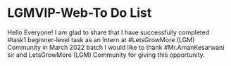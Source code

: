 # LGMVIP-Web-To Do List
Hello Everyone!
I am glad to share that I have successfully completed #task1 beginner-level task as an Intern at #LetsGrowMore (LGM) Community in
March 2022 batch
I would like to thank #Mr.AmanKesarwani sir and LetsGrowMore
 (LGM) Community for giving this opportunity.
 
